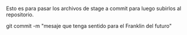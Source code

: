 Esto es para pasar los archivos de stage  a commit para luego subirlos al repositorio.

git commit -m "mesaje que tenga sentido para el Franklin del futuro"